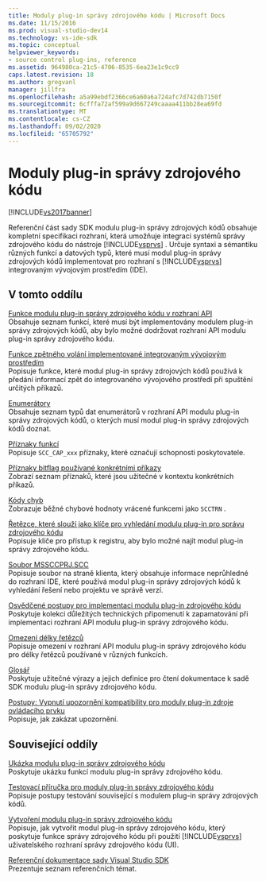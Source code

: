 ```yaml
---
title: Moduly plug-in správy zdrojového kódu | Microsoft Docs
ms.date: 11/15/2016
ms.prod: visual-studio-dev14
ms.technology: vs-ide-sdk
ms.topic: conceptual
helpviewer_keywords:
- source control plug-ins, reference
ms.assetid: 964980ca-21c5-4706-8535-6ea23e1c9cc9
caps.latest.revision: 18
ms.author: gregvanl
manager: jillfra
ms.openlocfilehash: a5a99ebdf2366ce6a60a6a724afc7d742db7150f
ms.sourcegitcommit: 6cfffa72af599a9d667249caaaa411bb28ea69fd
ms.translationtype: MT
ms.contentlocale: cs-CZ
ms.lasthandoff: 09/02/2020
ms.locfileid: "65705792"
---
```

# <a name="source-control-plug-ins"></a>Moduly plug-in správy zdrojového kódu
[!INCLUDE[vs2017banner](../includes/vs2017banner.md)]

Referenční část sady SDK modulu plug-in správy zdrojových kódů obsahuje kompletní specifikaci rozhraní, která umožňuje integraci systémů správy zdrojového kódu do nástroje [!INCLUDE[vsprvs](../includes/vsprvs-md.md)] . Určuje syntaxi a sémantiku různých funkcí a datových typů, které musí modul plug-in správy zdrojových kódů implementovat pro rozhraní s [!INCLUDE[vsprvs](../includes/vsprvs-md.md)] integrovaným vývojovým prostředím (IDE).  
  
## <a name="in-this-section"></a>V tomto oddílu  
 [Funkce modulu plug-in správy zdrojového kódu v rozhraní API](../extensibility/source-control-plug-in-api-functions.md)  
 Obsahuje seznam funkcí, které musí být implementovány modulem plug-in správy zdrojových kódů, aby bylo možné dodržovat rozhraní API modulu plug-in správy zdrojového kódu.  
  
 [Funkce zpětného volání implementované integrovaným vývojovým prostředím](../extensibility/callback-functions-implemented-by-the-ide.md)  
 Popisuje funkce, které modul plug-in správy zdrojových kódů používá k předání informací zpět do integrovaného vývojového prostředí při spuštění určitých příkazů.  
  
 [Enumerátory](../extensibility/enumerators.md)  
 Obsahuje seznam typů dat enumerátorů v rozhraní API modulu plug-in správy zdrojových kódů, o kterých musí modul plug-in správy zdrojových kódů doznat.  
  
 [Příznaky funkcí](../extensibility/capability-flags.md)  
 Popisuje `SCC_CAP_xxx` příznaky, které označují schopnosti poskytovatele.  
  
 [Příznaky bitflag používané konkrétními příkazy](../extensibility/bitflags-used-by-specific-commands.md)  
 Zobrazí seznam příznaků, které jsou užitečné v kontextu konkrétních příkazů.  
  
 [Kódy chyb](../extensibility/error-codes.md)  
 Zobrazuje běžné chybové hodnoty vrácené funkcemi jako `SCCTRN` .  
  
 [Řetězce, které slouží jako klíče pro vyhledání modulu plug-in pro správu zdrojového kódu](../extensibility/strings-used-as-keys-for-finding-a-source-control-plug-in.md)  
 Popisuje klíče pro přístup k registru, aby bylo možné najít modul plug-in správy zdrojového kódu.  
  
 [Soubor MSSCCPRJ.SCC](../extensibility/mssccprj-scc-file.md)  
 Popisuje soubor na straně klienta, který obsahuje informace neprůhledné do rozhraní IDE, které používá modul plug-in správy zdrojových kódů k vyhledání řešení nebo projektu ve správě verzí.  
  
 [Osvědčené postupy pro implementaci modulu plug-in zdrojového kódu](../extensibility/best-practices-for-implementing-a-source-control-plug-in.md)  
 Poskytuje kolekci důležitých technických připomenutí k zapamatování při implementaci rozhraní API modulu plug-in správy zdrojového kódu.  
  
 [Omezení délky řetězců](../extensibility/restrictions-on-string-lengths.md)  
 Popisuje omezení v rozhraní API modulu plug-in správy zdrojového kódu pro délky řetězců používané v různých funkcích.  
  
 [Glosář](../extensibility/source-control-plug-in-glossary.md)  
 Poskytuje užitečné výrazy a jejich definice pro čtení dokumentace k sadě SDK modulu plug-in správy zdrojového kódu.  
  
 [Postupy: Vypnutí upozornění kompatibility pro moduly plug-in zdroje ovládacího prvku](../extensibility/how-to-turn-off-compatibility-warnings-for-source-control-plug-ins.md)  
 Popisuje, jak zakázat upozornění.  
  
## <a name="related-sections"></a>Související oddíly  
 [Ukázka modulu plug-in správy zdrojového kódu](https://msdn.microsoft.com/61de7d2b-71db-451e-8e3e-d41b11c7a4ca)  
 Poskytuje ukázku funkcí modulu plug-in správy zdrojového kódu.  
  
 [Testovací příručka pro moduly plug-in správy zdrojového kódu](../extensibility/internals/test-guide-for-source-control-plug-ins.md)  
 Popisuje postupy testování související s modulem plug-in správy zdrojových kódů.  
  
 [Vytvoření modulu plug-in správy zdrojového kódu](../extensibility/internals/creating-a-source-control-plug-in.md)  
 Popisuje, jak vytvořit modul plug-in správy zdrojového kódu, který poskytuje funkce správy zdrojového kódu při použití [!INCLUDE[vsprvs](../includes/vsprvs-md.md)] uživatelského rozhraní správy zdrojového kódu (UI).  
  
 [Referenční dokumentace sady Visual Studio SDK](../extensibility/visual-studio-sdk-reference.md)  
 Prezentuje seznam referenčních témat.
